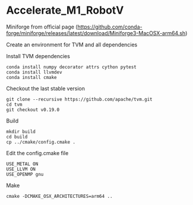 # Accelerate_M1_RobotV

Miniforge from official page (https://github.com/conda-forge/miniforge/releases/latest/download/Miniforge3-MacOSX-arm64.sh)

Create an environment for TVM and all dependencies

Install TVM dependencies
```
conda install numpy decorator attrs cython pytest
conda install llvmdev
conda install cmake
```
Checkout the last stable version
```
git clone --recursive https://github.com/apache/tvm.git
cd tvm
git checkout v0.19.0
```
Build
```
mkdir build
cd build
cp ../cmake/config.cmake .
```
Edit the config.cmake file
```
USE_METAL ON
USE_LLVM ON
USE_OPENMP gnu
```
Make
```
cmake -DCMAKE_OSX_ARCHITECTURES=arm64 ..
```
